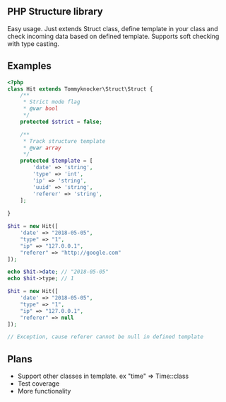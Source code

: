 ## PHP Structure library

Easy usage. Just extends Struct class, define template in your class and check incoming data based on defined template. Supports soft checking with type casting.

## Examples

```php
<?php
class Hit extends Tommyknocker\Struct\Struct {
    /**
     * Strict mode flag
     * @var bool
     */
    protected $strict = false;

    /**
     * Track structure template
     * @var array
     */
    protected $template = [
        'date' => 'string',
        'type' => 'int',
        'ip' => 'string',
        'uuid' => 'string',
        'referer' => 'string',
    ];
    
}

$hit = new Hit([
    'date' => "2018-05-05",
    "type" => "1",
    "ip" => "127.0.0.1",
    "referer" => "http://google.com"
]);

echo $hit->date; // "2018-05-05"
echo $hit->type; // 1 

$hit = new Hit([
    'date' => "2018-05-05",
    "type" => "1",
    "ip" => "127.0.0.1",
    "referer" => null
]);

// Exception, cause referer cannot be null in defined template


```

## Plans

* Support other classes in template. ex "time" => Time::class
* Test coverage
* More functionality
